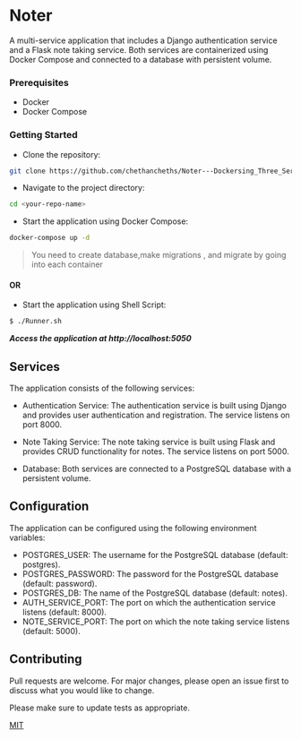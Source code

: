 # Noter


A multi-service application that includes a Django authentication service and a Flask note taking service. Both services are containerized using Docker Compose and connected to a database with persistent volume.

### Prerequisites

- Docker
- Docker Compose


### Getting Started

- Clone the repository:
```bash
git clone https://github.com/chethancheths/Noter---Dockersing_Three_Services.git
```
- Navigate to the project directory:
```bash
cd <your-repo-name>
```

- Start the application using Docker Compose:
```bash
docker-compose up -d
```
> You need to create database,make migrations , and migrate by going into each container
#### OR


- Start the application using Shell Script:

```bash
$ ./Runner.sh
```

***Access the application at http://localhost:5050***

## Services

The application consists of the following services:

- Authentication Service:
The authentication service is built using Django and provides user authentication and registration. The service listens on port 8000.

- Note Taking Service:
The note taking service is built using Flask and provides CRUD functionality for notes. The service listens on port 5000.

- Database:
Both services are connected to a PostgreSQL database with a persistent volume.

## Configuration
The application can be configured using the following environment variables:

- POSTGRES_USER: The username for the PostgreSQL database (default: postgres).
- POSTGRES_PASSWORD: The password for the PostgreSQL database (default: password).
- POSTGRES_DB: The name of the PostgreSQL database (default: notes).
- AUTH_SERVICE_PORT: The port on which the authentication service listens (default: 8000).
- NOTE_SERVICE_PORT: The port on which the note taking service listens (default: 5000).

## Contributing
Pull requests are welcome. For major changes, please open an issue first to discuss what you would like to change.

Please make sure to update tests as appropriate.

[MIT](https://choosealicense.com/licenses/mit/)

